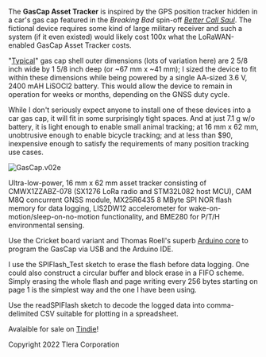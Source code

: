 The **GasCap Asset Tracker** is inspired by the GPS position tracker hidden in a car's gas cap featured in the *Breaking Bad* spin-off *[Better Call Saul](https://www.thewrap.com/better-call-saul-mike-just-explained/)*. The fictional device requires some kind of large military receiver and such a system (if it even existed) would likely cost 100x what the LoRaWAN-enabled GasCap Asset Tracker costs. 

"[Typical](https://www.walmart.com/ip/Stant-OEM-Replacement-Fuel-Cap-10834/44580281?athcpid=44580281&athpgid=AthenaItempage&athcgid=null&athznid=siext&athieid=v0&athstid=CS004&athguid=wWXGV-gRkWU2q6UUWRoStCm3JRDTDs7Vwa6c&athancid=null&athena=true)" gas cap shell outer dimensions (lots of variation here) are 2 5/8 inch wide by 1 5/8 inch deep (or ~67 mm x ~41 mm); I sized the device to fit within these dimensions while being powered by a single AA-sized 3.6 V, 2400 mAH LiSOCl2 battery. This would allow the device to remain in operation for weeks or months, depending on the GNSS duty cycle. 

While I don't seriously expect anyone to install one of these devices into a car gas cap, it will fit in some surprisingly tight spaces. And at just 7.1 g w/o battery, it is light enough to enable small animal tracking; at 16 mm x 62 mm, unobtrusive enough to enable bicycle tracking; and at less than $90, inexpensive enough to satisfy the requirements of many position tracking use cases. 

![GasCap.v02e](https://user-images.githubusercontent.com/6698410/201807241-89c09d3f-1754-43cf-bd41-2b313ab30846.jpg)

Ultra-low-power, 16 mm x 62 mm asset tracker consisting of CMWX1ZZABZ-078 (SX1276 LoRa radio and STM32L082 host MCU), 
CAM M8Q concurrent GNSS module, MX25R6435 8 MByte SPI NOR flash memory for data logging, LIS2DW12 accelerometer for wake-on-motion/sleep-on-no-motion functionality, and BME280 for P/T/H environmental sensing. 

Use the Cricket board variant and Thomas Roell's superb [Arduino core](https://github.com/GrumpyOldPizza/ArduinoCore-stm32l0) to program the GasCap via USB and the Arduino IDE.

I use the SPIFlash_Test sketch to erase the flash before data logging. One could also construct a circular buffer and block erase in a FIFO scheme. Simply erasing the whole flash and page writing every 256 bytes starting on page 1 is the simplest way and the one I have been using.

Use the readSPIFlash sketch to decode the logged data into comma-delimited CSV suitable for plotting in a spreadsheet.

Avalaible for sale on [Tindie](https://www.tindie.com/products/tleracorp/gascap-loragnss-asset-tracker/)!

Copyright 2022 Tlera Corporation
